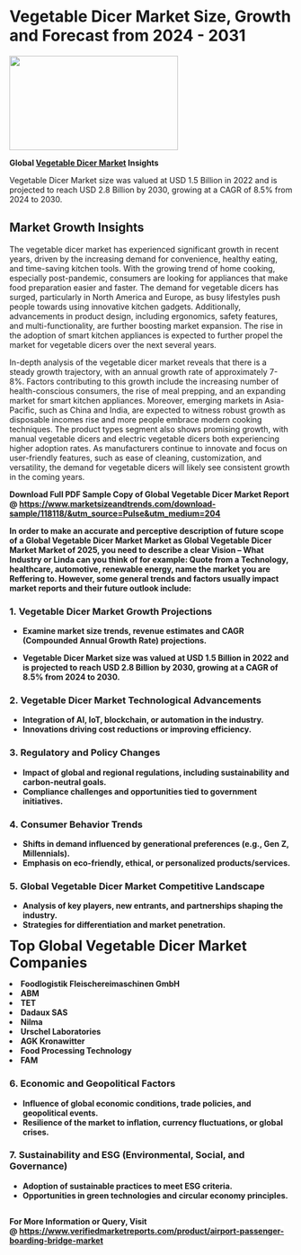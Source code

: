 <H1>Vegetable Dicer Market Size, Growth and Forecast from 2024 - 2031</H1><img class="aligncenter size-medium wp-image-584254" src="https://thirdeyenews.in/wp-content/uploads/2024/09/Global-Market-Research-300x168.jpeg" alt="" width="300" height="168" /><p><strong>Global&nbsp;<a href="https://www.marketsizeandtrends.com/download-sample/118118/&amp;utm_source=Pulse&amp;utm_medium=204">Vegetable Dicer Market</a> Insights</strong></p><p>Vegetable Dicer Market size was valued at USD 1.5 Billion in 2022 and is projected to reach USD 2.8 Billion by 2030, growing at a CAGR of 8.5% from 2024 to 2030.</p><p><h2>Market Growth Insights</h2> <p>The vegetable dicer market has experienced significant growth in recent years, driven by the increasing demand for convenience, healthy eating, and time-saving kitchen tools. With the growing trend of home cooking, especially post-pandemic, consumers are looking for appliances that make food preparation easier and faster. The demand for vegetable dicers has surged, particularly in North America and Europe, as busy lifestyles push people towards using innovative kitchen gadgets. Additionally, advancements in product design, including ergonomics, safety features, and multi-functionality, are further boosting market expansion. The rise in the adoption of smart kitchen appliances is expected to further propel the market for vegetable dicers over the next several years.</p> <p><strong></strong></p> <p>In-depth analysis of the vegetable dicer market reveals that there is a steady growth trajectory, with an annual growth rate of approximately 7-8%. Factors contributing to this growth include the increasing number of health-conscious consumers, the rise of meal prepping, and an expanding market for smart kitchen appliances. Moreover, emerging markets in Asia-Pacific, such as China and India, are expected to witness robust growth as disposable incomes rise and more people embrace modern cooking techniques. The product types segment also shows promising growth, with manual vegetable dicers and electric vegetable dicers both experiencing higher adoption rates. As manufacturers continue to innovate and focus on user-friendly features, such as ease of cleaning, customization, and versatility, the demand for vegetable dicers will likely see consistent growth in the coming years.</p> <p><strong></p><p><span class=""><strong>Download Full PDF Sample Copy of Global Vegetable Dicer Market Report</strong> @ <a href="https://www.marketsizeandtrends.com/download-sample/118118/&amp;utm_source=Pulse&amp;utm_medium=204" target="_blank">https://www.marketsizeandtrends.com/download-sample/118118/&amp;utm_source=Pulse&amp;utm_medium=204</a></span></p><p>In order to make an accurate and perceptive description of future scope of a Global&nbsp;Vegetable Dicer Market Market as Global&nbsp;Vegetable Dicer Market Market of 2025, you need to describe a clear Vision &ndash; What Industry or Linda can you think of for example: Quote from a Technology, healthcare, automotive, renewable energy, name the market you are Reffering to. However, some general trends and factors usually impact market reports and their future outlook include:</p><h3>1.&nbsp;<strong>Vegetable Dicer Market Growth Projections</strong></h3><ul><li>Examine market size trends, revenue estimates and CAGR (Compounded Annual Growth Rate) projections.</li><li><p>Vegetable Dicer Market size was valued at USD 1.5 Billion in 2022 and is projected to reach USD 2.8 Billion by 2030, growing at a CAGR of 8.5% from 2024 to 2030.</p></li></ul><h3>2.&nbsp;<strong>Vegetable Dicer Market Technological Advancements</strong></h3><ul><li>Integration of AI, IoT, blockchain, or automation in the industry.</li><li>Innovations driving cost reductions or improving efficiency.</li></ul><h3>3.&nbsp;<strong>Regulatory and Policy Changes</strong></h3><ul><li>Impact of global and regional regulations, including sustainability and carbon-neutral goals.</li><li>Compliance challenges and opportunities tied to government initiatives.</li></ul><h3>4.&nbsp;<strong>Consumer Behavior Trends</strong></h3><ul><li>Shifts in demand influenced by generational preferences (e.g., Gen Z, Millennials).</li><li>Emphasis on eco-friendly, ethical, or personalized products/services.</li></ul><h3>5.&nbsp;<strong>Global Vegetable Dicer Market Competitive Landscape</strong></h3><ul><li>Analysis of key players, new entrants, and partnerships shaping the industry.</li><li>Strategies for differentiation and market penetration.</li></ul><p data-pm-slice="1 1 []"><span style="color: inherit; font-family: inherit; font-size: 25px;">Top Global Vegetable Dicer Market Companies</span></p><div class="" data-test-id=""><p><li>Foodlogistik Fleischereimaschinen GmbH</li><li> ABM</li><li> TET</li><li> Dadaux SAS</li><li> Nilma</li><li> Urschel Laboratories</li><li> AGK Kronawitter</li><li> Food Processing Technology</li><li> FAM</li></p></div><h3>6.&nbsp;<strong>Economic and Geopolitical Factors</strong></h3><ul><li>Influence of global economic conditions, trade policies, and geopolitical events.</li><li>Resilience of the market to inflation, currency fluctuations, or global crises.</li></ul><h3>7.&nbsp;<strong>Sustainability and ESG (Environmental, Social, and Governance)</strong></h3><ul><li>Adoption of sustainable practices to meet ESG criteria.</li><li>Opportunities in green technologies and circular economy principles.</li></ul><h2><strong style="font-size: 14px;">For More Information or Query, Visit @&nbsp;</strong><a style="background-color: #ffffff; font-size: 14px;" href="https://www.marketsizeandtrends.com/report/vegetable-dicer-market/" target="_blank">https://www.verifiedmarketreports.com/product/airport-passenger-boarding-bridge-market</a></h2>
